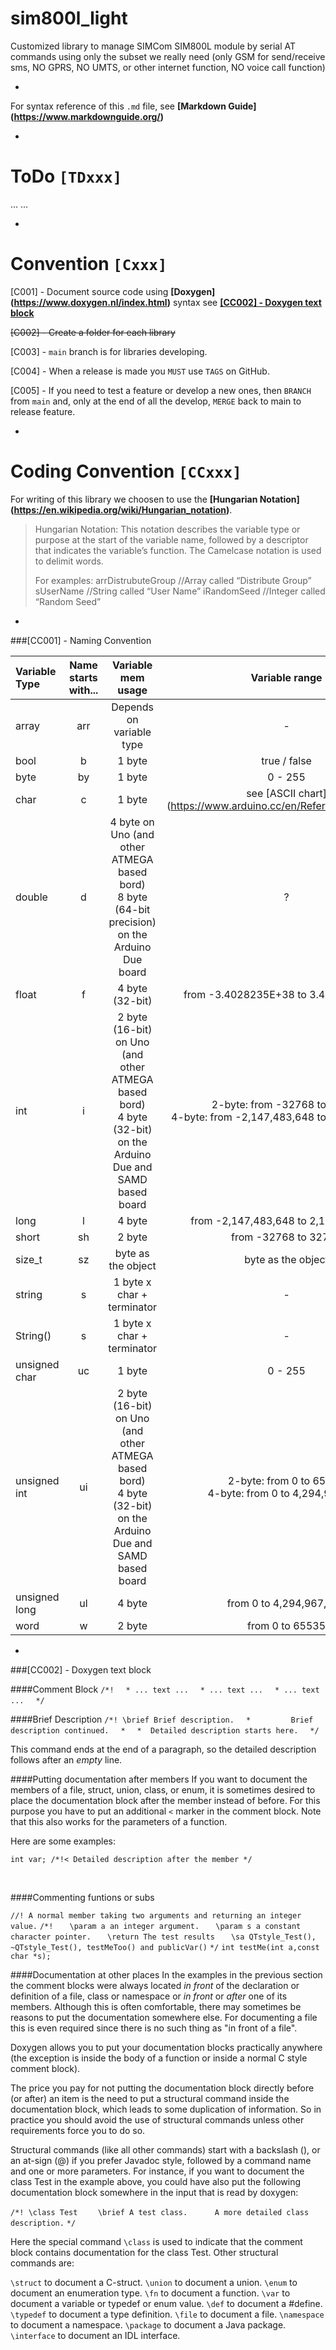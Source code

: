 # sim800l_light

Customized library to manage SIMCom SIM800L module by serial AT commands using only the subset we really need (only GSM for send/receive sms, NO GPRS, NO UMTS, or other internet function, NO voice call function)


-
For syntax reference of this `.md` file, see **[Markdown Guide] (https://www.markdownguide.org/)**

-

# ToDo `[TDxxx]` 

...
...

-

# Convention `[Cxxx]`

[C001] - Document source code using **[Doxygen] (https://www.doxygen.nl/index.html)** syntax see **[\[CC002\] - Doxygen text block](#[CC002]---doxygen-text-block)**

~~[C002] - Create a folder for each library~~

[C003] - `main` branch is for libraries developing.

[C004] - When a release is made you `MUST` use `TAGS` on GitHub.

[C005] - If you need to test a feature or develop a new ones, then `BRANCH` from `main` and, only at the end of all the develop, `MERGE` back to main to release feature.


-

# Coding Convention `[CCxxx]`

For writing of this library we choosen to use the **[Hungarian Notation] (https://en.wikipedia.org/wiki/Hungarian_notation)**.

> Hungarian Notation: This notation describes the variable type or purpose at the start of the variable name, followed by a descriptor that indicates the variable’s function. The Camelcase notation is used to delimit words.
> 
> For examples:
arrDistrubuteGroup  //Array called “Distribute Group”
sUserName           //String called “User Name”
iRandomSeed         //Integer called “Random Seed”

-

###[CC001] - Naming Convention

| Variable Type | Name starts with... | Variable mem usage | Variable range |
|:--------------|:-------------------:|:------------------:|:--------------:|
| array | arr | Depends on variable type | - |
| bool | b | 1 byte | true / false |
| byte | by | 1 byte | 0 - 255 |
| char | c | 1 byte | see [ASCII chart] (https://www.arduino.cc/en/Reference/ASCIIchart) |
| double | d | 4 byte on Uno (and other ATMEGA based bord) <br> 8 byte (64-bit precision) on the Arduino Due board | ? |
| float | f | 4 byte (32-bit) | from -3.4028235E+38 to 3.4028235E+38 |
| int | i | 2 byte (16-bit) on Uno (and other ATMEGA based bord) <br> 4 byte (32-bit) on the Arduino Due and SAMD based board| 2-byte: from -32768 to 32767 <br>4-byte: from -2,147,483,648 to 2,147,483,647 |
| long | l | 4 byte | from -2,147,483,648 to 2,147,483,647 |
| short | sh | 2 byte | from -32768 to 32767 |
| size_t | sz | byte as the object | byte as the object | see object |
| string | s | 1 byte x char + terminator | - |
| String() | s | 1 byte x char + terminator | - |
| unsigned char | uc | 1 byte | 0 - 255 |
| unsigned int | ui | 2 byte (16-bit) on Uno (and other ATMEGA based bord) <br> 4 byte (32-bit) on the Arduino Due and SAMD based board| 2-byte: from 0 to 65535<br>4-byte: from 0 to 4,294,967,295 |
| unsigned long | ul | 4 byte | from 0 to 4,294,967,295 |
| word | w | 2 byte | from 0 to 65535 |

-

###[CC002] - Doxygen text block

####Comment Block
`/*!`
&nbsp;&nbsp;` * ... text ...`
&nbsp;&nbsp;` * ... text ...`
&nbsp;&nbsp;` * ... text ...`
&nbsp;&nbsp;` */`
<br>

####Brief Description
`/*! \brief Brief description.`
&nbsp;&nbsp;` *         Brief description continued.`
&nbsp;&nbsp;` *`
&nbsp;&nbsp;` *  Detailed description starts here.`
&nbsp;&nbsp;` */`

This command ends at the end of a paragraph, so the detailed description follows after an _empty_ line.
<br>

####Putting documentation after members
If you want to document the members of a file, struct, union, class, or enum, it is sometimes desired to place the documentation block after the member instead of before.
For this purpose you have to put an additional `<` marker in the comment block. Note that this also works for the parameters of a function.

Here are some examples:

`int var; /*!< Detailed description after the member */`

<br>

####Commenting funtions or subs

`//! A normal member taking two arguments and returning an integer value.`
`/*!`
&nbsp;&nbsp;`  \param a an integer argument.`
&nbsp;&nbsp;`  \param s a constant character pointer.`
&nbsp;&nbsp;`  \return The test results`
&nbsp;&nbsp;`  \sa QTstyle_Test(), ~QTstyle_Test(), testMeToo() and publicVar()`
`*/`
`int testMe(int a,const char *s);`


####Documentation at other places
In the examples in the previous section the comment blocks were always located *in front* of the declaration or definition of a file, class or namespace or *in front* or *after* one of its members. Although this is often comfortable, there may sometimes be reasons to put the documentation somewhere else. For documenting a file this is even required since there is no such thing as "in front of a file".

Doxygen allows you to put your documentation blocks practically anywhere (the exception is inside the body of a function or inside a normal C style comment block).

The price you pay for not putting the documentation block directly before (or after) an item is the need to put a structural command inside the documentation block, which leads to some duplication of information. So in practice you should avoid the use of structural commands unless other requirements force you to do so.

Structural commands (like all other commands) start with a backslash (\), or an at-sign (@) if you prefer Javadoc style, followed by a command name and one or more parameters. For instance, if you want to document the class Test in the example above, you could have also put the following documentation block somewhere in the input that is read by doxygen:

`/*! \class Test`
`    \brief A test class.`
` `
`    A more detailed class description.`
`*/`

Here the special command `\class` is used to indicate that the comment block contains documentation for the class Test. Other structural commands are:

`\struct` to document a C-struct.
`\union` to document a union.
`\enum` to document an enumeration type.
`\fn` to document a function.
`\var` to document a variable or typedef or enum value.
`\def` to document a #define.
`\typedef` to document a type definition.
`\file` to document a file.
`\namespace` to document a namespace.
`\package` to document a Java package.
`\interface` to document an IDL interface.